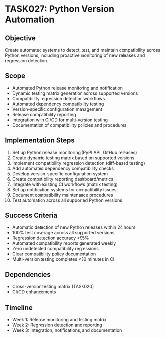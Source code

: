 # TASK027: Python Version Automation

## Objective
Create automated systems to detect, test, and maintain compatibility across Python versions, including proactive monitoring of new releases and regression detection.

## Scope
- Automated Python release monitoring and notification
- Dynamic testing matrix generation across supported versions
- Compatibility regression detection workflows
- Automated dependency compatibility testing
- Version-specific configuration management
- Release compatibility reporting
- Integration with CI/CD for multi-version testing
- Documentation of compatibility policies and procedures

## Implementation Steps
1. Set up Python release monitoring (PyPI API, GitHub releases)
2. Create dynamic testing matrix based on supported versions
3. Implement compatibility regression detection (diff-based testing)
4. Add automated dependency compatibility checks
5. Develop version-specific configuration system
6. Create compatibility reporting dashboard/metrics
7. Integrate with existing CI workflows (matrix testing)
8. Set up notification systems for compatibility issues
9. Document compatibility maintenance procedures
10. Test automation across all supported Python versions

## Success Criteria
- Automatic detection of new Python releases within 24 hours
- 100% test coverage across all supported versions
- Regression detection accuracy >95%
- Automated compatibility reports generated weekly
- Zero undetected compatibility regressions
- Clear compatibility policy documentation
- Multi-version testing completes <30 minutes in CI

## Dependencies
- Cross-version testing matrix (TASK020)
- CI/CD enhancements

## Timeline
- Week 1: Release monitoring and testing matrix
- Week 2: Regression detection and reporting
- Week 3: Integration, notifications, and documentation
